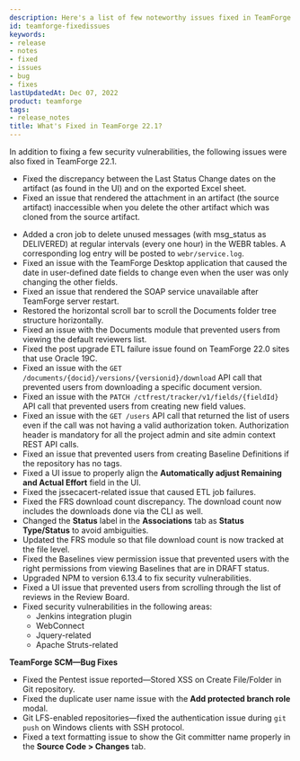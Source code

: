 ```yaml
---
description: Here's a list of few noteworthy issues fixed in TeamForge 22.1.
id: teamforge-fixedissues
keywords:
- release
- notes
- fixed
- issues
- bug
- fixes
lastUpdatedAt: Dec 07, 2022
product: teamforge
tags:
- release_notes
title: What's Fixed in TeamForge 22.1?
---
```


<!-- See CRI 22.1 List: https://forge.collab.net/sf/go/artf421181  -->

In addition to fixing a few security vulnerabilities, the following issues were also fixed in TeamForge 22.1. 

* Fixed the discrepancy between the Last Status Change dates on the artifact (as found in the UI) and on the exported Excel sheet. 
* Fixed an issue that rendered the attachment in an artifact (the source artifact) inaccessible when you delete the other artifact which was cloned from the source artifact.
<!-- https://forge.collab.net/sf/sfmain/do/go/artf421683 -->
* Added a cron job to delete unused messages (with msg_status as DELIVERED) at regular intervals (every one hour) in the WEBR tables. A corresponding log entry will be posted to `webr/service.log`. 
* Fixed an issue with the TeamForge Desktop application that caused the date in user-defined date fields to change even when the user was only changing the other fields.
* Fixed an issue that rendered the SOAP service unavailable after TeamForge server restart. 
* Restored the horizontal scroll bar to scroll the Documents folder tree structure horizontally. 
* Fixed an issue with the Documents module that prevented users from viewing the default reviewers list.
* Fixed the post upgrade ETL failure issue found on TeamForge 22.0 sites that use Oracle 19C. 
* Fixed an issue with the `GET /documents/{docid}/versions/{versionid}/download` API call that prevented users from downloading a specific document version. 
* Fixed an issue with the `PATCH /ctfrest/tracker/v1/fields/{fieldId}` API call that prevented users from creating new field values.
* Fixed an issue with the `GET /users` API call that returned the list of users even if the call was not having a valid authorization token. Authorization header is mandatory for all the project admin and site admin context REST API calls. 
* Fixed an issue that prevented users from creating Baseline Definitions if the repository has no tags.
* Fixed a UI issue to properly align the **Automatically adjust Remaining and Actual Effort** field in the UI.
* Fixed the jssecacert-related issue that caused ETL job failures.
* Fixed the FRS download count discrepancy. The download count now includes the downloads done via the CLI as well. 
* Changed the **Status** label in the **Associations** tab as **Status Type/Status** to avoid ambiguities.
* Updated the FRS module so that file download count is now tracked at the file level.
* Fixed the Baselines view permission issue that prevented users with the right permissions from viewing Baselines that are in DRAFT status.
* Upgraded NPM to version 6.13.4 to fix security vulnerabilities.
* Fixed a UI issue that prevented users from scrolling through the list of reviews in the Review Board.
* Fixed security vulnerabilities in the following areas:
  * Jenkins integration plugin
  * WebConnect
  * Jquery-related
  * Apache Struts-related

**TeamForge SCM—Bug Fixes**

* Fixed the Pentest issue reported—Stored XSS on Create File/Folder in Git repository.
* Fixed the duplicate user name issue with the **Add protected branch role** modal. 
* Git LFS-enabled repositories—fixed the authentication issue during `git push` on Windows clients with SSH protocol.
* Fixed a text formatting issue to show the Git committer name properly in the **Source Code > Changes** tab. 